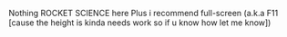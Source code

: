 Nothing ROCKET SCIENCE here
Plus i recommend full-screen (a.k.a F11 [cause the height is kinda needs work so if u know how let me know])
